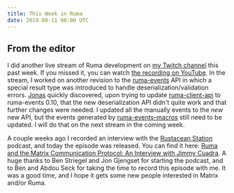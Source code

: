 ```yaml
---
title: This Week in Ruma
date: 2019-08-11 00:00 UTC
---
```


## From the editor

I did another live stream of Ruma development on [my Twitch channel](https://www.twitch.tv/jimmycuadra) this past week.
If you missed it, you can watch [the recording on YouTube](https://www.youtube.com/watch?v=vfMvGWCBkVI).
In the stream, I worked on another revision to the [ruma-events](https://github.com/ruma/ruma-events) API in which a special result type was introduced to handle deserialization/validation errors.
[Jonas](https://github.com/jplatte) quickly discovered, upon trying to update [ruma-client-api](https://github.com/ruma/ruma-client-api) to ruma-events 0.10, that the new deserialization API didn't quite work and that further changes were needed.
I updated all the manually events to the *new* new API, but the events generated by [ruma-events-macros](https://github.com/ruma/ruma-events-macros) still need to be updated.
I will do that on the next stream in the coming week.

A couple weeks ago I recorded an interview with the [Rustacean Station](https://rustacean-station.org/) podcast, and today the episode was released.
You can find it here: [Ruma and the Matrix Communication Protocol: An Interview with Jimmy Cuadra](https://rustacean-station.org/episode/001-ruma/).
A huge thanks to Ben Striegel and Jon Gjengset for starting the podcast, and to Ben and Abdou Seck for taking the time to record this episode with me.
It was a good time, and I hope it gets some new people interested in Matrix and/or Ruma.
